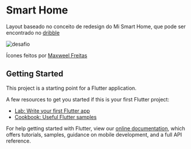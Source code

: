 # Smart Home

Layout baseado no conceito de redesign do Mi Smart Home, que pode ser encontrado no [dribble](https://dribbble.com/shots/5137383--Mi-Smart-Home-Outside-view-1)

![desafio](https://user-images.githubusercontent.com/16373553/79682214-ced19100-81f6-11ea-82e5-22637113374b.gif)

<div>Ícones feitos por <a href="https://github.com/MaxweelFreitas" title="Maxweel Freitas">Maxweel Freitas</a></div>

## Getting Started

This project is a starting point for a Flutter application.

A few resources to get you started if this is your first Flutter project:

- [Lab: Write your first Flutter app](https://flutter.dev/docs/get-started/codelab)
- [Cookbook: Useful Flutter samples](https://flutter.dev/docs/cookbook)

For help getting started with Flutter, view our
[online documentation](https://flutter.dev/docs), which offers tutorials,
samples, guidance on mobile development, and a full API reference.
